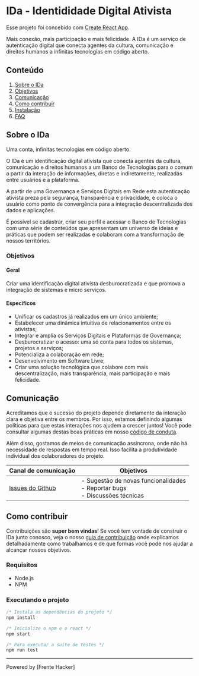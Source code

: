 # IDa - Identididade Digital Ativista

Esse projeto foi concebido com [Create React App](https://github.com/facebook/create-react-app).

Mais conexão, mais participação e mais felicidade. A IDa é um serviço de autenticação digital que conecta agentes da cultura, comunicação e direitos humanos a infinitas tecnologias em código aberto.

## Conteúdo

1. [Sobre o IDa](#sobre-o-ida)
2. [Objetivos](#objetivos)
3. [Comunicação](#comunicação)
4. [Como contribuir](#como-contribuir)
5. [Instalação](#instalação)
6. [FAQ](#perguntas-frequentes-(FAQ))

## Sobre o IDa

Uma conta, infinitas tecnologias em código aberto.

O IDa é um identificação digital ativista que conecta agentes da cultura, comunicação e direitos humanos a um Banco de Tecnologias para o comum a partir da interação de informações, diretas e indiretamente, realizadas entre usuários e a plataforma.

A partir de uma Governança e Serviços Digitais em Rede esta autenticação ativista preza pela segurança, transparência e privacidade, e coloca o usuário como ponto de convergência para a integração descentralizada dos dados e aplicações.

É possível se cadastrar, criar seu perfil e acessar o Banco de Tecnologias com uma série de conteúdos que apresentam um universo de ideias e práticas que podem ser realizadas e colaboram com a transformação de nossos territórios.

### Objetivos

#### Geral

Criar uma identificação digital ativista desburocratizada e que promova a integração de sistemas e micro serviços.

#### Específicos

- Unificar os cadastros já realizados em um único ambiente;
- Estabelecer uma dinâmica intuitiva de relacionamentos entre os ativistas;
- Integrar e amplia os Serviços Digitais e Plataformas de Governança;
- Desburocratizar o acesso: uma só conta para todos os sistemas, projetos e serviços;
- Potencializa a colaboração em rede;
- Desenvolvimento em Software Livre,
- Criar uma solução tecnológica que colabore com mais descentralização, mais transparência, mais participação e  mais felicidade.

## Comunicação

Acreditamos que o sucesso do projeto depende diretamente da interação clara e objetiva entre os membros. Por isso, estamos definindo algumas políticas para que estas interações nos ajudem a crescer juntos! Você pode consultar algumas destas boas práticas em nosso [código de conduta](https://github.com/midianinja/AppNinja/blob/master/CODE_OF_CONDUCT.md).

Além disso, gostamos de meios de comunicação assíncrona, onde não há necessidade de respostas em tempo real. Isso facilita a produtividade individual dos colaboradores do projeto.

| Canal de comunicação | Objetivos |
|----------------------|-----------|
| [Issues do Github](https://github.com/midianinja/AppNinja/issues) | - Sugestão de novas funcionalidades<br> - Reportar bugs<br> - Discussões técnicas |

## Como contribuir

Contribuições são **super bem vindas**! Se você tem vontade de construir o IDa junto conosco, veja o nosso [guia de contribuição](./CONTRIBUTING.md) onde explicamos detalhadamente como trabalhamos e de que formas você pode nos ajudar a alcançar nossos objetivos.

### Requisitos

- Node.js
- NPM

### Executando o projeto

```javascript
/* Instala as dependências do projeto */
npm install

/* Inicialize o npm e o react */
npm start

/* Para executar a suíte de testes */
npm run test
```

<!-- ## Perguntas frequentes (FAQ)

Algumas perguntas aparecem recorrentemente. Olhe primeiro por aqui: [FAQ](docs/faq.md) -->

---

Powered by [Frente Hacker]
